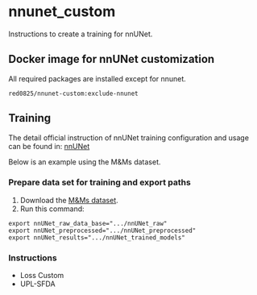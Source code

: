# nnunet_custom
Instructions to create a training for nnUNet.

## Docker image for nnUNet customization
All required packages are installed except for nnunet.
```
red0825/nnunet-custom:exclude-nnunet
```

## Training
The detail official instruction of nnUNet training configuration and usage can be found in: [nnUNet](https://github.com/MIC-DKFZ/nnunet)

Below is an example using the M&Ms dataset.

### Prepare data set for training and export paths
1. Download the [M&Ms dataset](https://www.ub.edu/mnms/).
2. Run this command:
```
export nnUNet_raw_data_base=".../nnUNet_raw"
export nnUNet_preprocessed=".../nnUNet_preprocessed"
export nnUNet_results=".../nnUNet_trained_models"
```
### Instructions
- Loss Custom
- UPL-SFDA 
